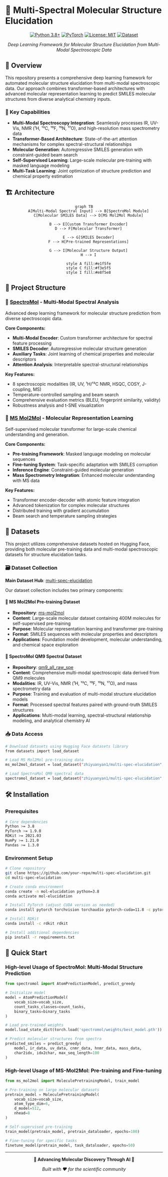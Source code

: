 # 🧬 Multi-Spectral Molecular Structure Elucidation

<div align="center">

[![Python 3.8+](https://img.shields.io/badge/python-3.8+-blue.svg)](https://www.python.org/downloads/)
[![PyTorch](https://img.shields.io/badge/PyTorch-1.9+-red.svg)](https://pytorch.org/)
[![License: MIT](https://img.shields.io/badge/License-MIT-yellow.svg)](https://opensource.org/licenses/MIT)
[![Dataset](https://img.shields.io/badge/🤗-Dataset_Download-blue.svg)](https://huggingface.co/datasets/zhiyuanyan1/multi-spec-elucidation)

*Deep Learning Framework for Molecular Structure Elucidation from Multi-Modal Spectroscopic Data*

</div>

## 🚀 Overview

This repository presents a comprehensive deep learning framework for automated molecular structure elucidation from multi-modal spectroscopic data. Our approach combines transformer-based architectures with advanced molecular representation learning to predict SMILES molecular structures from diverse analytical chemistry inputs.

### 🎯 Key Capabilities

- **Multi-Modal Spectroscopy Integration**: Seamlessly processes IR, UV-Vis, NMR (¹H, ¹³C, ¹⁹F, ¹⁵N, ¹⁷O), and high-resolution mass spectrometry data
- **Transformer-Based Architecture**: State-of-the-art attention mechanisms for complex spectral-structural relationships
- **Molecular Generation**: Autoregressive SMILES generation with constraint-guided beam search
- **Self-Supervised Learning**: Large-scale molecular pre-training with masked language modeling
- **Multi-Task Learning**: Joint optimization of structure prediction and chemical property estimation

## 🏗️ Architecture

<div align="center">

```mermaid
graph TB
    A[Multi-Modal Spectral Input] --> B[SpectroMol Module]
    C[Molecular SMILES Data] --> D[MS Mol2Mol Module]
    
    B --> E[Custom Transformer Encoder]
    D --> F[Molecular Transformer]
    
    E --> G[SMILES Decoder]
    F --> H[Pre-trained Representations]
    
    G --> I[Molecular Structure Output]
    H --> I
    
    style A fill:#e1f5fe
    style C fill:#f3e5f5
    style I fill:#e8f5e8
```

</div>

## 📁 Project Structure

### 🔬 [SpectroMol](./spectromol/) - Multi-Modal Spectral Analysis
Advanced deep learning framework for molecular structure prediction from diverse spectroscopic data.

**Core Components:**
- **Multi-Modal Encoder**: Custom transformer architecture for spectral feature processing
- **SMILES Decoder**: Autoregressive molecular structure generation
- **Auxiliary Tasks**: Joint learning of chemical properties and molecular descriptors
- **Attention Analysis**: Interpretable spectral-structural relationships

**Key Features:**
- 8 spectroscopic modalities (IR, UV, ¹H/¹³C NMR, HSQC, COSY, J-coupling, MS)
- Temperature-controlled sampling and beam search
- Comprehensive evaluation metrics (BLEU, fingerprint similarity, validity)
- Robustness analysis and t-SNE visualization

### 🧪 [MS Mol2Mol](./ms_mol2mol/) - Molecular Representation Learning
Self-supervised molecular transformer for large-scale chemical understanding and generation.

**Core Components:**
- **Pre-training Framework**: Masked language modeling on molecular sequences
- **Fine-tuning System**: Task-specific adaptation with SMILES corruption
- **Inference Engine**: Constraint-guided molecular generation
- **Mass Spectrometry Integration**: Enhanced molecular understanding with MS data

**Key Features:**
- Transformer encoder-decoder with atomic feature integration
- Advanced tokenization for complex molecular structures
- Distributed training with gradient accumulation
- Beam search and temperature sampling strategies


## 📃 Datasets

This project utilizes comprehensive datasets hosted on Hugging Face, providing both molecular pre-training data and multi-modal spectroscopic datasets for structure elucidation tasks.

### 🗃️ Dataset Collection
**Main Dataset Hub**: [multi-spec-elucidation](https://huggingface.co/datasets/zhiyuanyan1/multi-spec-elucidation)

Our dataset collection includes two primary components:

#### 🧪 MS Mol2Mol Pre-training Dataset
- **Repository**: [ms-mol2mol](https://huggingface.co/datasets/zhiyuanyan1/multi-spec-elucidation/tree/main/ms-mol2mol)
- **Content**: Large-scale molecular dataset containing 400M molecules for self-supervised pre-training
- **Purpose**: Molecular representation learning and transformer pre-training
- **Format**: SMILES sequences with molecular properties and descriptors
- **Applications**: Foundation model development, molecular understanding, and chemical space exploration

#### 🔬 SpectroMol QM9 Spectral Dataset
- **Repository**: [qm9_all_raw_spe](https://huggingface.co/datasets/zhiyuanyan1/multi-spec-elucidation/tree/main/qm9_all_raw_spe)
- **Content**: Comprehensive multi-modal spectroscopic data derived from QM9 molecules
- **Modalities**: IR, UV-Vis, NMR (¹H, ¹³C, ¹⁹F, ¹⁵N, ¹⁷O), and mass spectrometry data
- **Purpose**: Training and evaluation of multi-modal structure elucidation models
- **Format**: Processed spectral features paired with ground-truth SMILES structures
- **Applications**: Multi-modal learning, spectral-structural relationship modeling, and analytical chemistry AI

### 📥 Data Access
```bash
# Download datasets using Hugging Face datasets library
from datasets import load_dataset

# Load MS Mol2Mol pre-training data
ms_mol2mol_dataset = load_dataset("zhiyuanyan1/multi-spec-elucidation", data_dir="ms-mol2mol")

# Load SpectroMol QM9 spectral data
spectromol_dataset = load_dataset("zhiyuanyan1/multi-spec-elucidation", data_dir="qm9_all_raw_spe")
```


## 🛠️ Installation

### Prerequisites
```bash
# Core dependencies
Python >= 3.8
PyTorch >= 1.9.0
RDKit >= 2021.03
NumPy >= 1.21.0
Pandas >= 1.3.0
```

### Environment Setup
```bash
# Clone repository
git clone https://github.com/your-repo/multi-spec-elucidation.git
cd multi-spec-elucidation

# Create conda environment
conda create -n mol-elucidation python=3.8
conda activate mol-elucidation

# Install PyTorch (adjust CUDA version as needed)
conda install pytorch torchvision torchaudio pytorch-cuda=11.8 -c pytorch -c nvidia

# Install RDKit
conda install -c rdkit rdkit

# Install additional dependencies
pip install -r requirements.txt
```

## 🚀 Quick Start

### High-level Usage of SpectroMol: Multi-Modal Structure Prediction

```python
from spectromol import AtomPredictionModel, predict_greedy

# Initialize model
model = AtomPredictionModel(
    vocab_size=vocab_size,
    count_tasks_classes=count_tasks,
    binary_tasks=binary_tasks
)

# Load pre-trained weights
model.load_state_dict(torch.load('spectromol/weights/best_model.pth'))

# Predict molecular structures from spectra
predicted_smiles = predict_greedy(
    model, ir_data, uv_data, cnmr_data, hnmr_data, mass_data,
    char2idx, idx2char, max_seq_length=100
)
```

### High-level Usage of MS-Mol2Mol: Pre-training and Fine-tuning

```python
from ms_mol2mol import MoleculePretrainingModel, train_model

# Pre-training on large molecular datasets
pretrain_model = MoleculePretrainingModel(
    vocab_size=vocab_size,
    atom_type_dim=6,
    d_model=512,
    nhead=8
)

# Self-supervised pre-training
train_model(pretrain_model, pretrain_dataloader, epochs=100)

# Fine-tuning for specific tasks
finetune_model(pretrain_model, task_dataloader, epochs=50)
```

---

<div align="center">

**🧬 Advancing Molecular Discovery Through AI 🤖**

*Built with ❤️ for the scientific community*

</div>